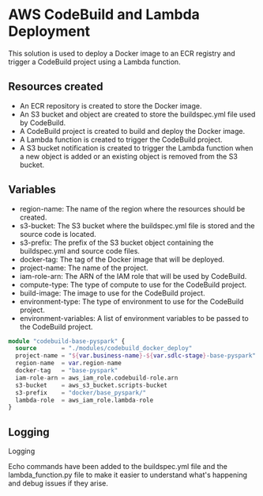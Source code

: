 # AWS CodeBuild and Lambda Deployment

This solution is used to deploy a Docker image to an ECR registry and trigger a CodeBuild project using a Lambda
function.

## Resources created

- An ECR repository is created to store the Docker image.
- An S3 bucket and object are created to store the buildspec.yml file used by CodeBuild.
- A CodeBuild project is created to build and deploy the Docker image.
- A Lambda function is created to trigger the CodeBuild project.
- A S3 bucket notification is created to trigger the Lambda function when a new object is added or an existing object is
  removed from the S3 bucket.

## Variables

- region-name: The name of the region where the resources should be created.
- s3-bucket: The S3 bucket where the buildspec.yml file is stored and the source code is located.
- s3-prefix: The prefix of the S3 bucket object containing the buildspec.yml and source code files.
- docker-tag: The tag of the Docker image that will be deployed.
- project-name: The name of the project.
- iam-role-arn: The ARN of the IAM role that will be used by CodeBuild.
- compute-type: The type of compute to use for the CodeBuild project.
- build-image: The image to use for the CodeBuild project.
- environment-type: The type of environment to use for the CodeBuild project.
- environment-variables: A list of environment variables to be passed to the CodeBuild project.

```terraform
module "codebuild-base-pyspark" {
  source       = "./modules/codebuild_docker_deploy"
  project-name = "${var.business-name}-${var.sdlc-stage}-base-pyspark"
  region-name  = var.region-name
  docker-tag   = "base-pyspark"
  iam-role-arn = aws_iam_role.codebuild-role.arn
  s3-bucket    = aws_s3_bucket.scripts-bucket
  s3-prefix    = "docker/base_pyspark/"
  lambda-role  = aws_iam_role.lambda-role
}
```

## Logging

Logging

Echo commands have been added to the buildspec.yml file and the lambda_function.py file to make it easier to understand
what's happening and debug issues if they arise.